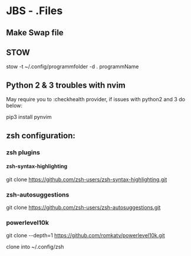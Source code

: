 # JBS - .Files


## Make Swap file

## STOW

stow -t ~/.config/programmfolder -d . programmName


## Python 2 & 3 troubles with nvim

May require you to :checkhealth provider, if issues with python2 and 3 do below:

pip3 install pynvim


## zsh configuration:



### zsh plugins

#### zsh-syntax-highlighting
git clone https://github.com/zsh-users/zsh-syntax-highlighting.git

### zsh-autosuggestions
git clone https://github.com/zsh-users/zsh-autosuggestions.git

### powerlevel10k
git clone --depth=1 https://github.com/romkatv/powerlevel10k.git

clone into ~/.config/zsh


